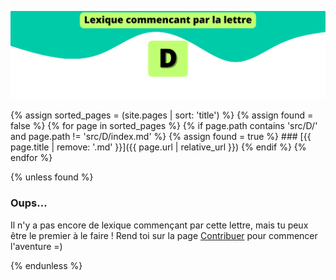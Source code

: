 ![D](../../assets/letters/D.png)

{% assign sorted_pages = (site.pages | sort: 'title') %}
{% assign found = false %}
{% for page in sorted_pages %}
  {% if page.path contains 'src/D/' and page.path != 'src/D/index.md' %}
    {% assign found = true %}
    ### [{{ page.title | remove: '.md' }}]({{ page.url | relative_url }})
  {% endif %}
{% endfor %}

{% unless found %}
  ### Oups...

Il n'y a pas encore de lexique commençant par cette lettre, mais tu peux être le premier à le faire !
Rend toi sur la page [Contribuer](https://github.com/CryptoLexique/CryptoLexique/blob/main/.github/CONTRIBUTING.md) pour commencer l'aventure =)

{% endunless %}